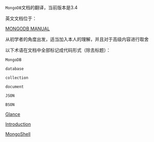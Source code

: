 `MongoDB`文档的翻译，当前版本是3.4

英文文档位于：

[MONGODB MANUAL](https://docs.mongodb.com/manual)

从初学者的角度出发，适当加入本人的理解，并且对于高级内容进行取舍

以下术语在文档中全部标记成代码形式（除去标题）：

`MongoDB`

`database`

`collection`

`document`

`JSON`

`BSON`



[Glance](Glance.md)

[Introduction](Introduction/Introduction.md)

[MongoShell](MongoShell/MongoShell.md)
